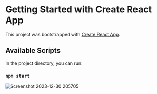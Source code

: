 # Getting Started with Create React App

This project was bootstrapped with [Create React App](https://github.com/facebook/create-react-app).

## Available Scripts

In the project directory, you can run:

### `npm start`

![Screenshot 2023-12-30 205705](https://github.com/Danishlynx/shopping-app/assets/69537135/077fbb68-607f-4d8e-97f9-b8156ef2ea82)
